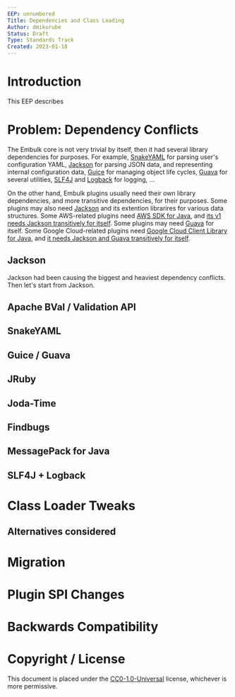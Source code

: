 ```yaml
---
EEP: unnumbered
Title: Dependencies and Class Loading
Author: dmikurube
Status: Draft
Type: Standards Track
Created: 2023-01-18
---
```


Introduction
=============

This EEP describes

Problem: Dependency Conflicts
==============================

The Embulk core is not very trivial by itself, then it had several library dependencies for purposes. For example, [SnakeYAML](https://bitbucket.org/snakeyaml/snakeyaml/) for parsing user's configuration YAML, [Jackson](https://github.com/FasterXML/jackson) for parsing JSON data, and representing internal configuration data, [Guice](https://github.com/google/guice) for managing object life cycles, [Guava](https://github.com/google/guava) for several utilities, [SLF4J](https://www.slf4j.org/) and [Logback](https://logback.qos.ch/) for logging, ...

On the other hand, Embulk plugins usually need their own library dependencies, and more transitive dependencies, for their purposes. Some plugins may also need [Jackson](https://github.com/FasterXML/jackson) and its extention librarires for various data structures. Some AWS-related plugins need [AWS SDK for Java](https://docs.aws.amazon.com/sdk-for-java/v1/developer-guide/welcome.html), and [its v1 needs Jackson transitively for itself](https://central.sonatype.dev/artifact/com.amazonaws/aws-java-sdk-core/1.12.385/dependencies). Some plugins may need [Guava](https://github.com/google/guava) for itself. Some Google Cloud-related plugins need [Google Cloud Client Library for Java](https://github.com/googleapis/google-cloud-java), and [it needs Jackson and Guava transitively for itself](https://central.sonatype.dev/artifact/com.google.cloud/google-cloud-storage/2.17.1/dependencies).

Jackson
--------

Jackson had been causing the biggest and heaviest dependency conflicts. Then let's start from Jackson.

Apache BVal / Validation API
-----------------------------

SnakeYAML
----------

Guice / Guava
--------------

JRuby
------

Joda-Time
----------

Findbugs
---------

MessagePack for Java
---------------------

SLF4J + Logback
----------------


Class Loader Tweaks
====================

Alternatives considered
------------------------

Migration
==========


Plugin SPI Changes
===================


Backwards Compatibility
========================


Copyright / License
====================

This document is placed under the [CC0-1.0-Universal](https://creativecommons.org/publicdomain/zero/1.0/deed.en) license, whichever is more permissive.

